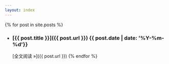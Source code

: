 ```yaml
---
layout: index
---
```


{% for post in site.posts %}
- ### [{{ post.title }}]({{ post.url }}) <time>{{ post.date | date: '%Y-%m-%d'}}</time>



  [全文阅读 &raquo;]({{ post.url }})
{% endfor %}
